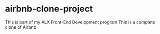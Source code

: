 # airbnb-clone-project
This is part of my ALX Front-End Development program
This is a complete clone of Airbnb

